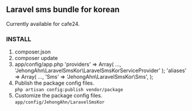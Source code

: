 
## Laravel sms bundle for korean

Currently available for cafe24.


### INSTALL

1. composer.json
1. composer update
1. app/config/app.php
	'providers' => Array(
		...,
		'JehongAhn\LaravelSmsKor\LaravelSmsKorServiceProvider'
	);
	'aliases' => Array(
		...,
		'Sms' => 'JehongAhn\LaravelSmsKor\Sms',
	);
1. Publish the package config files.  
   `php artisan config:publish vendor/package`
1. Customize the package config files.  
   `app/config/JehongAhn/LaravelSmsKor`



